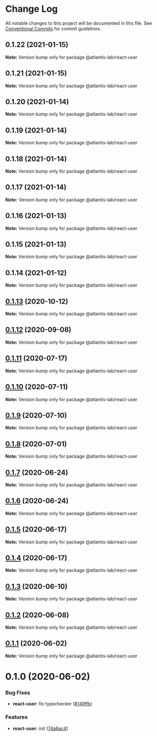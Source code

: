 # Change Log

All notable changes to this project will be documented in this file.
See [Conventional Commits](https://conventionalcommits.org) for commit guidelines.

## 0.1.22 (2021-01-15)

**Note:** Version bump only for package @atlantis-lab/react-user





## 0.1.21 (2021-01-15)

**Note:** Version bump only for package @atlantis-lab/react-user





## 0.1.20 (2021-01-14)

**Note:** Version bump only for package @atlantis-lab/react-user





## 0.1.19 (2021-01-14)

**Note:** Version bump only for package @atlantis-lab/react-user





## 0.1.18 (2021-01-14)

**Note:** Version bump only for package @atlantis-lab/react-user





## 0.1.17 (2021-01-14)

**Note:** Version bump only for package @atlantis-lab/react-user





## 0.1.16 (2021-01-13)

**Note:** Version bump only for package @atlantis-lab/react-user





## 0.1.15 (2021-01-13)

**Note:** Version bump only for package @atlantis-lab/react-user





## 0.1.14 (2021-01-12)

**Note:** Version bump only for package @atlantis-lab/react-user





## [0.1.13](https://github.com/Atlantis-Lab/reactjs/compare/@atlantis-lab/react-user@0.1.12...@atlantis-lab/react-user@0.1.13) (2020-10-12)

**Note:** Version bump only for package @atlantis-lab/react-user





## [0.1.12](https://github.com/Atlantis-Lab/reactjs/compare/@atlantis-lab/react-user@0.1.11...@atlantis-lab/react-user@0.1.12) (2020-09-08)

**Note:** Version bump only for package @atlantis-lab/react-user





## [0.1.11](https://github.com/Atlantis-Lab/reactjs/compare/@atlantis-lab/react-user@0.1.10...@atlantis-lab/react-user@0.1.11) (2020-07-17)

**Note:** Version bump only for package @atlantis-lab/react-user





## [0.1.10](https://github.com/Atlantis-Lab/reactjs/compare/@atlantis-lab/react-user@0.1.9...@atlantis-lab/react-user@0.1.10) (2020-07-11)

**Note:** Version bump only for package @atlantis-lab/react-user





## [0.1.9](https://github.com/Atlantis-Lab/reactjs/compare/@atlantis-lab/react-user@0.1.8...@atlantis-lab/react-user@0.1.9) (2020-07-10)

**Note:** Version bump only for package @atlantis-lab/react-user





## [0.1.8](https://github.com/Atlantis-Lab/reactjs/compare/@atlantis-lab/react-user@0.1.7...@atlantis-lab/react-user@0.1.8) (2020-07-01)

**Note:** Version bump only for package @atlantis-lab/react-user





## [0.1.7](https://github.com/Atlantis-Lab/reactjs/compare/@atlantis-lab/react-user@0.1.6...@atlantis-lab/react-user@0.1.7) (2020-06-24)

**Note:** Version bump only for package @atlantis-lab/react-user





## [0.1.6](https://github.com/Atlantis-Lab/reactjs/compare/@atlantis-lab/react-user@0.1.5...@atlantis-lab/react-user@0.1.6) (2020-06-24)

**Note:** Version bump only for package @atlantis-lab/react-user





## [0.1.5](https://github.com/Atlantis-Lab/reactjs/compare/@atlantis-lab/react-user@0.1.4...@atlantis-lab/react-user@0.1.5) (2020-06-17)

**Note:** Version bump only for package @atlantis-lab/react-user





## [0.1.4](https://github.com/Atlantis-Lab/reactjs/compare/@atlantis-lab/react-user@0.1.3...@atlantis-lab/react-user@0.1.4) (2020-06-17)

**Note:** Version bump only for package @atlantis-lab/react-user





## [0.1.3](https://github.com/Atlantis-Lab/reactjs/compare/@atlantis-lab/react-user@0.1.2...@atlantis-lab/react-user@0.1.3) (2020-06-10)

**Note:** Version bump only for package @atlantis-lab/react-user





## [0.1.2](https://github.com/Atlantis-Lab/reactjs/compare/@atlantis-lab/react-user@0.1.1...@atlantis-lab/react-user@0.1.2) (2020-06-08)

**Note:** Version bump only for package @atlantis-lab/react-user





## [0.1.1](https://github.com/Atlantis-Lab/reactjs/compare/@atlantis-lab/react-user@0.1.0...@atlantis-lab/react-user@0.1.1) (2020-06-02)

**Note:** Version bump only for package @atlantis-lab/react-user

# 0.1.0 (2020-06-02)

### Bug Fixes

- **react-user:** fix typechecker ([8149ffb](https://github.com/Atlantis-Lab/reactjs/commit/8149ffb905ddd3b7d6636877e7ab597e34a73672))

### Features

- **react-user:** init ([74a6ac4](https://github.com/Atlantis-Lab/reactjs/commit/74a6ac446114e6709980dfb853e5715ad95218f1))
